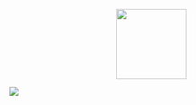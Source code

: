 <!-- [![Typing SVG](https://readme-typing-svg.herokuapp.com?font=&size=50&duration=1000&color=20D3FC&center=true&vCenter=true&width=1000&lines=Scroll+Down)](#)

<!-- ScrollDown -->

<p align="center"><img src="https://github.com/z-bj/z-bj/blob/master/img/arrow-down.gif.8d9aec7b8f92f2a50a1a64fce1733f3a.gif" width="125px;" height="auto;" ></p>


<!-- BACKGROUND -->
<!-- Image Map  -->
<img src="iceberg-react.png" usemap="#image-map">

<map name="image-map">
    <area target="_blank" alt="myCalendly" title="myCalendly" href="https://calendly.com/zakaria-beji/20-minutes-meeting" coords="453,2993,746,3103" shape="rect">
    <area target="_blank" alt="Gmail" title="Gmail" href="mailto:zbjarchi@gmail.com" coords="795,2995,1173,3094" shape="rect">
    <area target="_blank" alt="Linkedin" title="Linkedin" href="https://www.linkedin.com/in/zakariabeji/" coords="102,5264,264,5325" shape="rect">
    <area target="_blank" alt="Rhino3D" title="Rhino3D" href="https://www.rhino3d.com/" coords="1229,5135,1335,5243" shape="rect">
</map>

